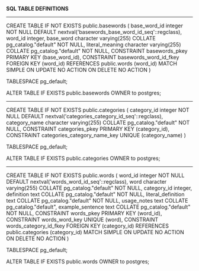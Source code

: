 **SQL TABLE DEFINITIONS**

********************************

CREATE TABLE IF NOT EXISTS public.basewords
(
    base_word_id integer NOT NULL DEFAULT nextval('basewords_base_word_id_seq'::regclass),
    word_id integer,
    base_word character varying(255) COLLATE pg_catalog."default" NOT NULL,
    literal_meaning character varying(255) COLLATE pg_catalog."default" NOT NULL,
    CONSTRAINT basewords_pkey PRIMARY KEY (base_word_id),
    CONSTRAINT basewords_word_id_fkey FOREIGN KEY (word_id)
        REFERENCES public.words (word_id) MATCH SIMPLE
        ON UPDATE NO ACTION
        ON DELETE NO ACTION
)

TABLESPACE pg_default;

ALTER TABLE IF EXISTS public.basewords
    OWNER to postgres;

****************************************************************

CREATE TABLE IF NOT EXISTS public.categories
(
    category_id integer NOT NULL DEFAULT nextval('categories_category_id_seq'::regclass),
    category_name character varying(255) COLLATE pg_catalog."default" NOT NULL,
    CONSTRAINT categories_pkey PRIMARY KEY (category_id),
    CONSTRAINT categories_category_name_key UNIQUE (category_name)
)

TABLESPACE pg_default;

ALTER TABLE IF EXISTS public.categories
    OWNER to postgres;

******************************************************************

CREATE TABLE IF NOT EXISTS public.words
(
    word_id integer NOT NULL DEFAULT nextval('words_word_id_seq'::regclass),
    word character varying(255) COLLATE pg_catalog."default" NOT NULL,
    category_id integer,
    definition text COLLATE pg_catalog."default" NOT NULL,
    literal_definition text COLLATE pg_catalog."default" NOT NULL,
    usage_notes text COLLATE pg_catalog."default",
    example_sentence text COLLATE pg_catalog."default" NOT NULL,
    CONSTRAINT words_pkey PRIMARY KEY (word_id),
    CONSTRAINT words_word_key UNIQUE (word),
    CONSTRAINT words_category_id_fkey FOREIGN KEY (category_id)
        REFERENCES public.categories (category_id) MATCH SIMPLE
        ON UPDATE NO ACTION
        ON DELETE NO ACTION
)

TABLESPACE pg_default;

ALTER TABLE IF EXISTS public.words
    OWNER to postgres;